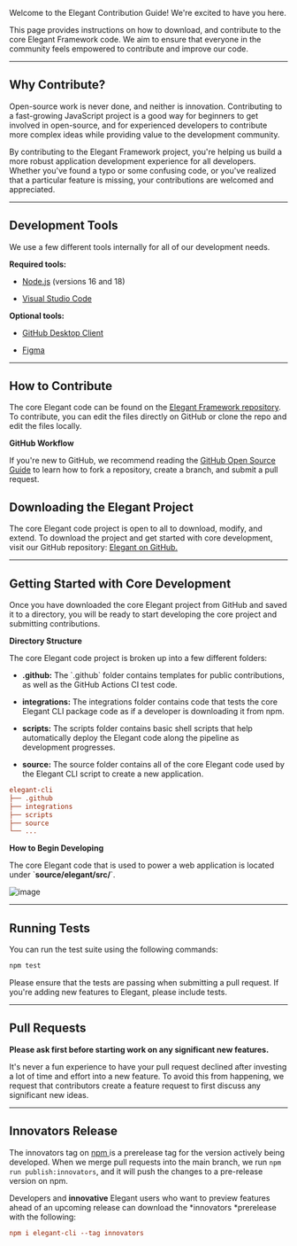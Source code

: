 Welcome to the Elegant Contribution Guide! We're excited to have you here.

This page provides instructions on how to download, and contribute to the core Elegant Framework code. We aim to ensure that everyone in the community feels empowered to contribute and improve our code.

---

## Why Contribute?

Open-source work is never done, and neither is innovation. Contributing to a fast-growing JavaScript project is a good way for beginners to get involved in open-source, and for experienced developers to contribute more complex ideas while providing value to the development community.

By contributing to the Elegant Framework project, you're helping us build a more robust application development experience for all developers. Whether you've found a typo or some confusing code, or you've realized that a particular feature is missing, your contributions are welcomed and appreciated.

---

## Development Tools

We use a few different tools internally for all of our development needs.

**Required tools:**

- [Node.js](https://nodejs.org/) (versions 16 and 18)

- [Visual Studio Code](https://www.elegantframework.com/docs/development-tools#visual-studio-code)

**Optional tools:**

- [GitHub Desktop Client](https://www.elegantframework.com/docs/development-tools#git-hub-desktop)

- [Figma](https://www.elegantframework.com/docs/development-tools#figma)

---

## How to Contribute

The core Elegant code can be found on the [Elegant Framework repository](https://github.com/elegantframework/elegant-cli). To contribute, you can edit the files directly on GitHub or clone the repo and edit the files locally.

**GitHub Workflow**

If you're new to GitHub, we recommend reading the [GitHub Open Source Guide](https://opensource.guide/how-to-contribute/#opening-a-pull-request) to learn how to fork a repository, create a branch, and submit a pull request.

## Downloading the Elegant Project

The core Elegant code project is open to all to download, modify, and extend. To download the project and get started with core development, visit our GitHub repository: [Elegant on GitHub.](https://github.com/elegantframework/elegant-cli)

---

## Getting Started with Core Development

Once you have downloaded the core Elegant project from GitHub and saved it to a directory, you will be ready to start developing the core project and submitting contributions.

**Directory Structure**

The core Elegant code project is broken up into a few different folders:

- **.github:** The \`.github\` folder contains templates for public contributions, as well as the GitHub Actions CI test code.

- **integrations:** The integrations folder contains code that tests the core Elegant CLI package code as if a developer is downloading it from npm.

- **scripts:** The scripts folder contains basic shell scripts that help automatically deploy the Elegant code along the pipeline as development progresses.

- **source:** The source folder contains all of the core Elegant code used by the Elegant CLI script to create a new application.



```ini
elegant-cli
├── .github
├── integrations
├── scripts
├── source
└── ...
```



**How to Begin Developing**

The core Elegant code that is used to power a web application is located under \`**source/elegant/src/**\`.

![image](https://github.com/elegantframework/elegant-cli/assets/10189130/86b0fee0-e057-4130-bbc6-a815fcf293a1)

---

## Running Tests

You can run the test suite using the following commands:

```sh
npm test
```

Please ensure that the tests are passing when submitting a pull request. If you're adding new features to Elegant, please include tests.

---

## Pull Requests

**Please ask first before starting work on any significant new features.**

It's never a fun experience to have your pull request declined after investing a lot of time and effort into a new feature. To avoid this from happening, we request that contributors create a feature request to first discuss any significant new ideas.

---

## Innovators Release

The innovators tag on [npm ](https://www.npmjs.com/package/elegant-cli)is a prerelease tag for the version actively being developed. When we merge pull requests into the main branch, we run `npm run publish:innovators`, and it will push the changes to a pre-release version on npm.

Developers and **innovative** Elegant users who want to preview features ahead of an upcoming release can download the \*innovators \*prerelease with the following:

```ini
npm i elegant-cli --tag innovators
```
